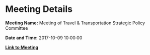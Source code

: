 # Meeting Details

**Meeting Name:** Meeting of Travel & Transportation Strategic Policy Committee

**Date and Time:** 2017-10-09 10:00:00

**[Link to Meeting](https://www.limerick.ie/council/whats-on/meeting-travel-transportation-strategic-policy-committee)**

